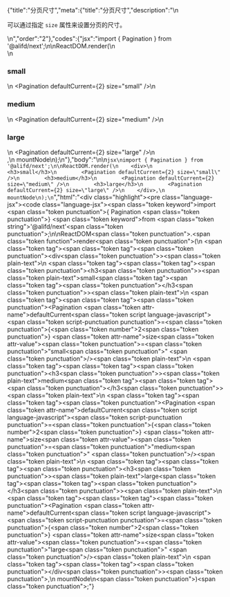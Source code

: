 {"title":"分页尺寸","meta":{"title":"分页尺寸","description":"\n<p>可以通过指定 <code>size</code> 属性来设置分页的尺寸。</p>\n","order":"2"},"codes":{"jsx":"import { Pagination } from '@alifd/next';\n\nReactDOM.render(\n    <div>\n        <h3>small</h3>\n        <Pagination defaultCurrent={2} size=\"small\" />\n        <h3>medium</h3>\n        <Pagination defaultCurrent={2} size=\"medium\" />\n        <h3>large</h3>\n        <Pagination defaultCurrent={2} size=\"large\" />\n    </div>,\n    mountNode\n);\n"},"body":"\n\n````jsx\nimport { Pagination } from '@alifd/next';\n\nReactDOM.render(\n    <div>\n        <h3>small</h3>\n        <Pagination defaultCurrent={2} size=\"small\" />\n        <h3>medium</h3>\n        <Pagination defaultCurrent={2} size=\"medium\" />\n        <h3>large</h3>\n        <Pagination defaultCurrent={2} size=\"large\" />\n    </div>,\n    mountNode\n);\n````","html":"<script>(function(){\"use strict\";\n\nvar _next = require(\"@alifd/next\");\n\nReactDOM.render(React.createElement(\n    \"div\",\n    null,\n    React.createElement(\n        \"h3\",\n        null,\n        \"small\"\n    ),\n    React.createElement(_next.Pagination, { defaultCurrent: 2, size: \"small\" }),\n    React.createElement(\n        \"h3\",\n        null,\n        \"medium\"\n    ),\n    React.createElement(_next.Pagination, { defaultCurrent: 2, size: \"medium\" }),\n    React.createElement(\n        \"h3\",\n        null,\n        \"large\"\n    ),\n    React.createElement(_next.Pagination, { defaultCurrent: 2, size: \"large\" })\n), mountNode);})()</script><div class=\"highlight\"><pre class=\"language-jsx\"><code class=\"language-jsx\"><span class=\"token keyword\">import</span> <span class=\"token punctuation\">{</span> Pagination <span class=\"token punctuation\">}</span> <span class=\"token keyword\">from</span> <span class=\"token string\">'@alifd/next'</span><span class=\"token punctuation\">;</span>\n\nReactDOM<span class=\"token punctuation\">.</span><span class=\"token function\">render</span><span class=\"token punctuation\">(</span>\n    <span class=\"token tag\"><span class=\"token tag\"><span class=\"token punctuation\">&lt;</span>div</span><span class=\"token punctuation\">></span></span><span class=\"token plain-text\">\n        </span><span class=\"token tag\"><span class=\"token tag\"><span class=\"token punctuation\">&lt;</span>h3</span><span class=\"token punctuation\">></span></span><span class=\"token plain-text\">small</span><span class=\"token tag\"><span class=\"token tag\"><span class=\"token punctuation\">&lt;/</span>h3</span><span class=\"token punctuation\">></span></span><span class=\"token plain-text\">\n        </span><span class=\"token tag\"><span class=\"token tag\"><span class=\"token punctuation\">&lt;</span>Pagination</span> <span class=\"token attr-name\">defaultCurrent</span><span class=\"token script language-javascript\"><span class=\"token script-punctuation punctuation\">=</span><span class=\"token punctuation\">{</span><span class=\"token number\">2</span><span class=\"token punctuation\">}</span></span> <span class=\"token attr-name\">size</span><span class=\"token attr-value\"><span class=\"token punctuation\">=</span><span class=\"token punctuation\">\"</span>small<span class=\"token punctuation\">\"</span></span> <span class=\"token punctuation\">/></span></span><span class=\"token plain-text\">\n        </span><span class=\"token tag\"><span class=\"token tag\"><span class=\"token punctuation\">&lt;</span>h3</span><span class=\"token punctuation\">></span></span><span class=\"token plain-text\">medium</span><span class=\"token tag\"><span class=\"token tag\"><span class=\"token punctuation\">&lt;/</span>h3</span><span class=\"token punctuation\">></span></span><span class=\"token plain-text\">\n        </span><span class=\"token tag\"><span class=\"token tag\"><span class=\"token punctuation\">&lt;</span>Pagination</span> <span class=\"token attr-name\">defaultCurrent</span><span class=\"token script language-javascript\"><span class=\"token script-punctuation punctuation\">=</span><span class=\"token punctuation\">{</span><span class=\"token number\">2</span><span class=\"token punctuation\">}</span></span> <span class=\"token attr-name\">size</span><span class=\"token attr-value\"><span class=\"token punctuation\">=</span><span class=\"token punctuation\">\"</span>medium<span class=\"token punctuation\">\"</span></span> <span class=\"token punctuation\">/></span></span><span class=\"token plain-text\">\n        </span><span class=\"token tag\"><span class=\"token tag\"><span class=\"token punctuation\">&lt;</span>h3</span><span class=\"token punctuation\">></span></span><span class=\"token plain-text\">large</span><span class=\"token tag\"><span class=\"token tag\"><span class=\"token punctuation\">&lt;/</span>h3</span><span class=\"token punctuation\">></span></span><span class=\"token plain-text\">\n        </span><span class=\"token tag\"><span class=\"token tag\"><span class=\"token punctuation\">&lt;</span>Pagination</span> <span class=\"token attr-name\">defaultCurrent</span><span class=\"token script language-javascript\"><span class=\"token script-punctuation punctuation\">=</span><span class=\"token punctuation\">{</span><span class=\"token number\">2</span><span class=\"token punctuation\">}</span></span> <span class=\"token attr-name\">size</span><span class=\"token attr-value\"><span class=\"token punctuation\">=</span><span class=\"token punctuation\">\"</span>large<span class=\"token punctuation\">\"</span></span> <span class=\"token punctuation\">/></span></span><span class=\"token plain-text\">\n    </span><span class=\"token tag\"><span class=\"token tag\"><span class=\"token punctuation\">&lt;/</span>div</span><span class=\"token punctuation\">></span></span><span class=\"token punctuation\">,</span>\n    mountNode\n<span class=\"token punctuation\">)</span><span class=\"token punctuation\">;</span></code></pre></div>"}